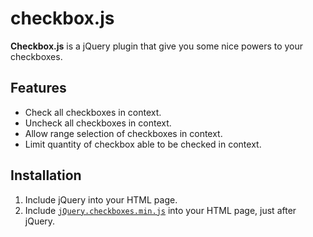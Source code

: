 checkbox.js
===========

**Checkbox.js** is a jQuery plugin that give you some nice powers to your checkboxes.

Features
--------

 * Check all checkboxes in context.
 * Uncheck all checkboxes in context.
 * Allow range selection of checkboxes in context.
 * Limit quantity of checkbox able to be checked in context.

Installation
------------

 1. Include jQuery into your HTML page.
 2. Include [`jQuery.checkboxes.min.js`](build/jquery.checkboxes.min.js) into your HTML page, just after jQuery.



